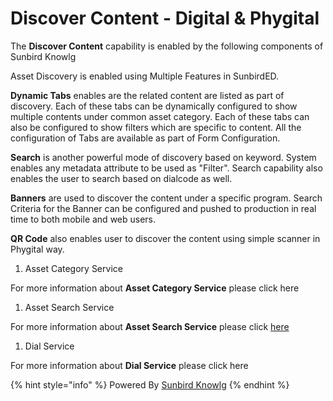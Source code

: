 # Discover Content - Digital & Phygital

The **Discover Content** capability is enabled by the following components of Sunbird Knowlg

Asset Discovery is enabled using Multiple Features in SunbirdED.&#x20;

**Dynamic Tabs** enables are the related content are listed as part of discovery. Each of these tabs can be dynamically configured to show multiple contents under common asset category. Each of these tabs can also be configured to show filters which are specific to content. All the configuration of Tabs are available as part of Form Configuration.

**Search** is another powerful mode of discovery based on keyword. System enables any metadata attribute to be used as "Filter". Search capability also enables the user to search based on dialcode as well.

**Banners** are used to discover the content under a specific program. Search Criteria for the Banner can be configured and pushed to production in real time to both mobile and web users.

**QR Code** also enables user to discover the content using simple scanner in Phygital way.&#x20;

1. Asset Category Service

For more information about **Asset Category Service** please click here

1. Asset Search Service

For more information about **Asset Search Service** please click [here](https://app.gitbook.com/s/aanfWbeVT74C5lXDPde3/learn/product-and-developer-guide/assets-search-service)

1. Dial Service

For more information about **Dial Service** please click here&#x20;

{% hint style="info" %}
Powered By [Sunbird Knowlg](https://app.gitbook.com/o/-Mi9QwJlsfb7xuxTBc0J/s/aanfWbeVT74C5lXDPde3/ "mention")
{% endhint %}

